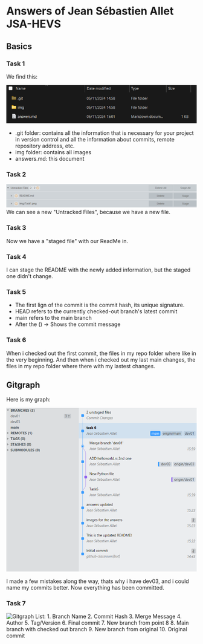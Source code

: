 # Answers of Jean Sébastien Allet JSA-HEVS

## Basics
### Task 1
We find this:

![Repo](img/Task1.png)
- .git folder: contains all the information that is necessary for your project in version control and all the information about commits, remote repository address, etc. 
- img folder: contains all images
- answers.md: this document

### Task 2
![Repo](img/Task2.png)
We can see a new "Untracked Files", because we have a new file.

### Task 3
Now we have a "staged file" with our ReadMe in.

### Task 4
I can stage the README with the newly added information, but the staged one didn't change.

### Task 5
- The first lign of the commit is the commit hash, its unique signature.
- HEAD refers to the currently checked-out branch's latest commit
- main refers to the main branch
- After the () -> Shows the commit message

### Task 6
When i checked out the first commit, the files in my repo folder where like in the very beginning. And then when i checked out my last main changes, the files in my repo folder where there with my lastest changes.

## Gitgraph
Here is my graph:

![Repo](img/Task6.png)

I made a few mistakes along the way, thats why i have dev03, and i could name my commits better.
Now everything has been committed.

### Task 7

![Gitgraph](img/gitgraph.svg)
List:
    1. Branch Name
    2. Commit Hash
    3. Merge Message
    4. Author
    5. Tag/Version
    6. Final commit
    7. New branch from point 8
    8. Main branch with checked out branch
    9. New branch from original
    10. Original commit